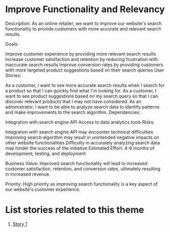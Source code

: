# Improve Functionality and Relevancy

Description: As an online retailer, we want to improve our website's search functionality to provide customers with more accurate and relevant search results.

Goals:

Improve customer experience by providing more relevant search results
Increase customer satisfaction and retention by reducing frustration with inaccurate search results
Improve conversion rates by providing customers with more targeted product suggestions based on their search queries
User Stories:

As a customer, I want to see more accurate search results when I search for a product so that I can quickly find what I'm looking for.
As a customer, I want to see product suggestions based on my search query so that I can discover relevant products that I may not have considered.
As an administrator, I want to be able to analyze search data to identify patterns and make improvements to the search algorithm.
Dependencies:

Integration with search engine API
Access to data analytics tools
Risks:

Integration with search engine API may encounter technical difficulties
Improving search algorithm may result in unintended negative impacts on other website functionalities
Difficulty in accurately analyzing search data may hinder the success of the initiative
Estimated Effort: 4-6 months of development, testing, and deployment

Business Value: Improved search functionality will lead to increased customer satisfaction, retention, and conversion rates, ultimately resulting in increased revenue.

Priority: High priority as improving search functionality is a key aspect of our website's customer experience.

# List stories related to this theme
1. [Story 1](documentation/templates/theme/initiatives/epics/stories/story_template.md)